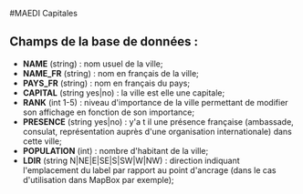 #MAEDI Capitales


## Champs de la base de données :

- **NAME** (string) : nom usuel de la ville;
- **NAME_FR** (string) : nom en français de la ville;
- **PAYS_FR** (string) : nom en français du pays;
- **CAPITAL** (string yes|no) : la ville est elle une capitale;
- **RANK** (int 1-5) : niveau d'importance de la ville permettant de modifier son affichage en fonction de son importance;
- **PRESENCE** (string yes|no) : y'a t il une présence française (ambassade, consulat, représentation auprès d'une organisation internationale) dans cette ville;
- **POPULATION** (int) : nombre d'habitant de la ville;
- **LDIR** (string N|NE|E|SE|S|SW|W|NW) : direction indiquant l'emplacement du label par rapport au point d'ancrage (dans le cas d'utilisation dans MapBox par exemple);